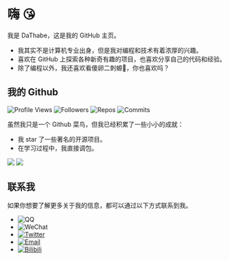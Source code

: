 # 嗨 😘

我是 DaThabe，这是我的 GitHub 主页。

- 我其实不是计算机专业出身，但是我对编程和技术有着浓厚的兴趣。
- 喜欢在 GitHub 上探索各种新奇有趣的项目，也喜欢分享自己的代码和经验。
- 除了编程以外，我还喜欢看傻卵二刺螈🦎，你也喜欢吗？

## 我的 Github

![Profile Views](https://komarev.com/ghpvc/?username=DaThabe&color=brightgreen)
![Followers](https://img.shields.io/github/followers/DaThabe?style=social)
![Repos](https://badges.pufler.dev/repos/DaThabe)
![Commits](https://badges.pufler.dev/commits/monthly/DaThabe)

虽然我只是一个 Github 菜鸟，但我已经积累了一些小小的成就：

- 我 star 了一些著名的开源项目。
- 在学习过程中，我直接调包。

![](https://github-readme-stats.vercel.app/api?username=DaThabe)
![](https://github-readme-stats.vercel.app/api/top-langs/?username=DaThabe)

## 联系我

如果你想要了解更多关于我的信息，都可以通过以下方式联系到我。

- ![QQ](https://img.shields.io/badge/QID-DaThabe-blue?style=flat-square&logo=tencentqq)
- ![WeChat](https://img.shields.io/badge/WeChat-DaThabe-brightgreen?style=flat-square&logo=wechat)
- [![Twitter](https://img.shields.io/badge/Twitter-DaThabe-blue?style=flat-square&logo=twitter)](https://twitter.com/DaThabe)
- [![Email](https://img.shields.io/badge/Email-dathabe%40163.com-red?style=flat-square&logo=mail.ru)](mailto:dathabe@163.com)
- [![Bilibili](https://img.shields.io/badge/Bilibili-百合本-00A1D6?style=flat-square&logo=bilibili)](https://space.bilibili.com/8042774)
